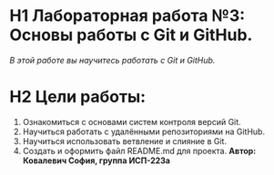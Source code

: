 # H1 Лабораторная работа №3: Основы работы с Git и GitHub.
*В этой работе вы научитесь работать с Git и GitHub.*
# H2 Цели работы:
1. Ознакомиться с основами систем контроля версий Git.
2. Научиться работать с удалёнными репозиториями на GitHub.
3. Научиться использовать ветвление и слияние в Git.
4. Создать и оформить файл README.md для проекта.
**Автор: Ковалевич София, группа ИСП-223а**
